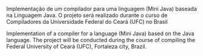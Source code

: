 Implementação de um compilador para uma linguagem (Mini Java) baseada na Linguagem Java. O projeto será realizado durante o curso de Compiladores da Universidade Federal do Ceará (UFC) no Brasil

Implementation of a compiler for a language (Mini Java) based on the Java language. The project will be conducted during the course of compiling the Federal University of Ceará (UFC), Fortaleza city, Brazil.